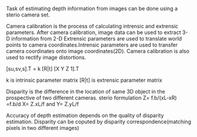 Task of estimating depth information from images can be done using a sterio camera set.

Camera calibration is the process of calculating intrensic and extrensic parameters.
After camera calibration, image data can be used to extract 3-D information from 2-D
Extrensic parameters are used to translate world points to camera coordinates.Intrensic parameters are used to
    transfer camera coordinates onto image coordinates(2D).
Camera calibration is also used to rectify image distortions.

  [su,sv,s].T = k [R|t] [X Y Z 1].T
  
  k is intrinsic parameter matrix
  [R|t] is extrensic parameter matrix

Disparity is the difference in the location of same 3D object in the prospective of two different cameras.
sterio formulation
Z= f.b/(xL-xR) =f.b/d
X= Z.xL/f and Y= Z.yL/f

Accuracy of depth estimation depends on the quality of disparity estimation.
Disparity can be coputed by disparity correspondence(matching pixels in two different images)
